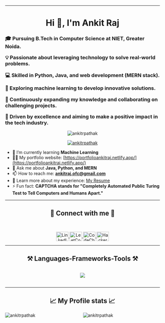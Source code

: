 <hr/>
<h1 align="center">Hi 👋, I'm Ankit Raj</h1>

<h3 align="left">
    
🎓 Pursuing B.Tech in Computer Science at NIET, Greater Noida.

💡 Passionate about leveraging technology to solve real-world problems.

💻 Skilled in Python, Java, and web development (MERN stack).

🤖 Exploring machine learning to develop innovative solutions.

🚀 Continuously expanding my knowledge and collaborating on challenging projects.

🌟 Driven by excellence and aiming to make a positive impact in the tech industry.

</h3>

<p align="center"> 
  <img src="https://komarev.com/ghpvc/?username=ankitrpathak&label=Profile%20views&color=0e75b6&style=for-the-badge" alt="ankitrpathak" /> 
</p>

<p align="center"> 
  <a href="https://github.com/ryo-ma/github-profile-trophy">
    <img src="https://github-profile-trophy.vercel.app/?username=ankitrpathak" alt="ankitrpathak" />
  </a> 
</p>


- 🌱 I’m currently learning **Machine Learning**
- 👨‍💻 My portfolio website: [https://portfolioankitraj.netlify.app/](https://portfolioankitraj.netlify.app/)
- 💬 Ask me about **Java, Python, and MERN**
- 📫 How to reach me: **ankitraj.ofc@gmail.com**
- 📄 Learn more about my experience: [My Resume](https://drive.google.com/file/d/1-auXkIZMWwOFvghb7jaAXTV5-7Rc3msQ/view?usp=sharing)
- ⚡ Fun fact: **CAPTCHA stands for "Completely Automated Public Turing Test to Tell Computers and Humans Apart."**

<hr/>
<h2 align="center">🔗 Connect with me 🔗</h2>
<br/>
<p align="center">
  <a href="https://linkedin.com/in/ankitrpathak" target="blank">
    <img align="center" src="https://raw.githubusercontent.com/rahuldkjain/github-profile-readme-generator/master/src/images/icons/Social/linked-in-alt.svg" alt="LinkedIn" height="30" width="40" />
  </a>
  <a href="https://www.leetcode.com/arp105" target="blank">
    <img align="center" src="https://raw.githubusercontent.com/rahuldkjain/github-profile-readme-generator/master/src/images/icons/Social/leet-code.svg" alt="LeetCode" height="30" width="40" />
  </a>
  <a href="https://www.codechef.com/users/epic_whimsy_76" target="blank">
    <img align="center" src="https://cdn.jsdelivr.net/npm/simple-icons@3.1.0/icons/codechef.svg" alt="CodeChef" height="30" width="40" />
  </a>
  <a href="https://www.hackerrank.com/ankitraj_ofc" target="blank">
    <img align="center" src="https://raw.githubusercontent.com/rahuldkjain/github-profile-readme-generator/master/src/images/icons/Social/hackerrank.svg" alt="HackerRank" height="30" width="40" />
  </a>
</p>

<hr/>
<h2 align="center">⚒️ Languages-Frameworks-Tools ⚒️</h2>
<br/>
<div align="center">
    <img src="https://skillicons.dev/icons?i=java,python,react,html,css,javascript,vscode,github,git,nodejs,expressjs,redux,mongodb,bootstrap,c,mysql,docker,pytorch,figma,tailwind" />
</div>

<br/>
<hr/>

<!--
<div align="center">
  <h2>🐍 My Contributions 🐍</h2>
  <br>
  <img alt="snake eating my contributions" src="https://raw.githubusercontent.com/salesp07/salesp07/output/github-contribution-grid-snake.svg" />
  <br/><br/><br/>
</div>
<hr/>
-->

<div align="center">
<h2>📈 My Profile stats 📈</h2>
<p>
  <img align="left" src="https://github-readme-stats.vercel.app/api/top-langs?username=ankitrpathak&show_icons=true&locale=en&layout=compact" alt="ankitrpathak" />
</p>
<p>
  <img align="center" src="https://github-readme-stats.vercel.app/api?username=ankitrpathak&show_icons=true&locale=en" alt="ankitrpathak" />
</p>
</div>
